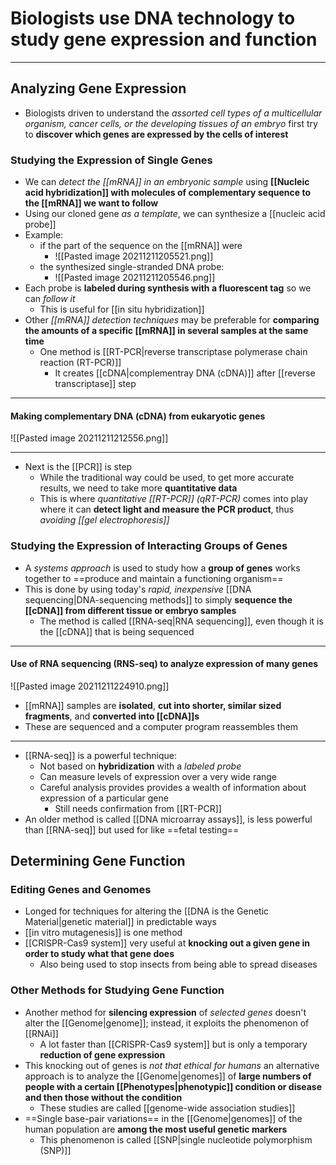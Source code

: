 # Biologists use DNA technology to study gene expression and function
---
## Analyzing Gene Expression
- Biologists driven to understand the *assorted cell types of a multicellular organism, cancer cells, or the developing tissues of an embryo* first try to **discover which genes are expressed by the cells of interest**
### Studying the Expression of Single Genes
- We can *detect the [[mRNA]] in an embryonic sample* using **[[Nucleic acid hybridization]] with molecules of complementary sequence to the [[mRNA]] we want to follow**
- Using our cloned gene *as a template*, we can synthesize a [[nucleic acid probe]]
- Example:
	- if the part of the sequence on the [[mRNA]] were
		- ![[Pasted image 20211211205521.png]]
	- the synthesized single-stranded DNA probe:
		- ![[Pasted image 20211211205546.png]]
- Each probe is **labeled during synthesis with a fluorescent tag** so we can *follow it*
	- This is useful for [[in situ hybridization]]
- Other *[[mRNA]] detection techniques* may be preferable for **comparing the amounts of a specific [[mRNA]] in several samples at the same time**
	- One method is [[RT-PCR|reverse transcriptase polymerase chain reaction (RT-PCR)]]
		- It creates [[cDNA|complementray DNA (cDNA)]] after [[reverse transcriptase]] step

---
#### Making complementary DNA (cDNA) from eukaryotic genes
![[Pasted image 20211211212556.png]]

---
- Next is the [[PCR]] is step
	- While the traditional way could be used, to get more accurate results, we need to take more **quantitative data**
	- This is where *quantitative [[RT-PCR]] (qRT-PCR)* comes into play where it can **detect light and measure the PCR product**, thus *avoiding [[gel electrophoresis]]*
### Studying the Expression of Interacting Groups of Genes
- A *systems approach* is used to study how a **group of genes** works together to ==produce and maintain a functioning organism==
- This is done by using today's *rapid, inexpensive* [[DNA sequencing|DNA-sequencing methods]] to simply **sequence the [[cDNA]] from different tissue or embryo samples**
	- The method is called [[RNA-seq|RNA sequencing]], even though it is the [[cDNA]] that is being sequenced

---
#### Use of RNA sequencing (RNS-seq) to analyze expression of many genes
![[Pasted image 20211211224910.png]]
- [[mRNA]] samples are **isolated**, **cut into shorter, similar sized fragments**, and **converted into [[cDNA]]s**
- These are sequenced and a computer program reassembles them

---
- [[RNA-seq]] is a powerful technique:
	- Not based on **hybridization** with a *labeled probe*
	- Can measure levels of expression over a very wide range
	- Careful analysis provides provides a wealth of information about expression of a particular gene
		- Still needs confirmation from [[RT-PCR]]
- An older method is called [[DNA microarray assays]], is less powerful than [[RNA-seq]] but used for like ==fetal testing==
## Determining Gene Function
### Editing Genes and Genomes
- Longed for techniques for altering the [[DNA is the Genetic Material|genetic material]] in predictable ways
- [[in vitro mutagenesis]] is one method
- [[CRISPR-Cas9 system]] very useful at **knocking out a given gene in order to study what that gene does**
	- Also being used to stop insects from being able to spread diseases
### Other Methods for Studying Gene Function
- Another method for **silencing expression** of *selected genes* doesn't alter the [[Genome|genome]]; instead, it exploits the phenomenon of [[RNAi]]
	- A lot faster than [[CRISPR-Cas9 system]] but is only a temporary **reduction of gene expression**
- This knocking out of genes is *not that ethical for humans* an alternative approach is to analyze the [[Genome|genomes]] of **large numbers of people with a certain [[Phenotypes|phenotypic]] condition or disease and then those without the condition**
	- These studies are called [[genome-wide association studies]]
- ==Single base-pair variations== in the [[Genome|genomes]] of the human population are **among the most useful genetic markers**
	- This phenomenon is called [[SNP|single nucleotide polymorphism (SNP)]]